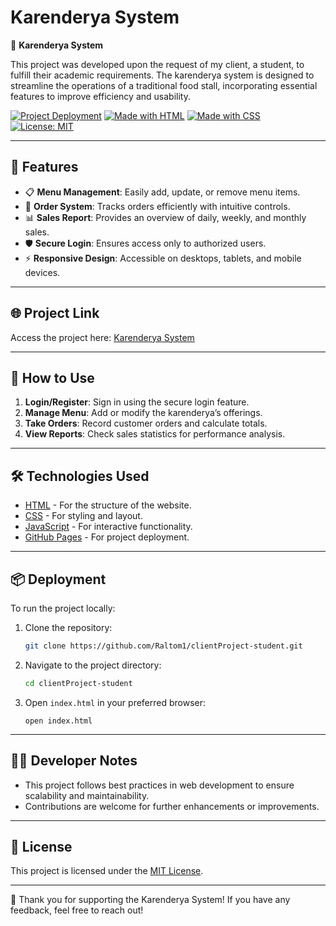 # Karenderya System

🍲 **Karenderya System**

This project was developed upon the request of my client, a student, to fulfill their academic requirements. The karenderya system is designed to streamline the operations of a traditional food stall, incorporating essential features to improve efficiency and usability.

[![Project Deployment](https://img.shields.io/badge/Deployed%20Project-Online-brightgreen?style=for-the-badge)](https://raltom1.github.io/clientProject-student/) [![Made with HTML](https://img.shields.io/badge/Made%20with-HTML-orange?style=for-the-badge&logo=html5)](https://developer.mozilla.org/en-US/docs/Web/HTML) [![Made with CSS](https://img.shields.io/badge/Styled%20with-CSS-blue?style=for-the-badge&logo=css3)](https://developer.mozilla.org/en-US/docs/Web/CSS) [![License: MIT](https://img.shields.io/badge/License-MIT-yellow?style=for-the-badge)](https://opensource.org/licenses/MIT)

---

## 🚀 Features

- 📋 **Menu Management**: Easily add, update, or remove menu items.
- 🛒 **Order System**: Tracks orders efficiently with intuitive controls.
- 📊 **Sales Report**: Provides an overview of daily, weekly, and monthly sales.
- 🛡️ **Secure Login**: Ensures access only to authorized users.
- ⚡ **Responsive Design**: Accessible on desktops, tablets, and mobile devices.

---

## 🌐 Project Link

Access the project here: [Karenderya System](https://raltom1.github.io/clientProject-student/)

---

## 📖 How to Use

1. **Login/Register**: Sign in using the secure login feature.
2. **Manage Menu**: Add or modify the karenderya’s offerings.
3. **Take Orders**: Record customer orders and calculate totals.
4. **View Reports**: Check sales statistics for performance analysis.

---

## 🛠️ Technologies Used

- [HTML](https://developer.mozilla.org/en-US/docs/Web/HTML) - For the structure of the website.
- [CSS](https://developer.mozilla.org/en-US/docs/Web/CSS) - For styling and layout.
- [JavaScript](https://developer.mozilla.org/en-US/docs/Web/JavaScript) - For interactive functionality.
- [GitHub Pages](https://pages.github.com/) - For project deployment.

---

## 📦 Deployment

To run the project locally:

1. Clone the repository:
   ```bash
   git clone https://github.com/Raltom1/clientProject-student.git
   ```
2. Navigate to the project directory:
   ```bash
   cd clientProject-student
   ```
3. Open `index.html` in your preferred browser:
   ```
   open index.html
   ```

---

## 🧑‍💻 Developer Notes

- This project follows best practices in web development to ensure scalability and maintainability.
- Contributions are welcome for further enhancements or improvements.

---

## 📄 License

This project is licensed under the [MIT License](https://opensource.org/licenses/MIT).

---

🌟 Thank you for supporting the Karenderya System! If you have any feedback, feel free to reach out!

